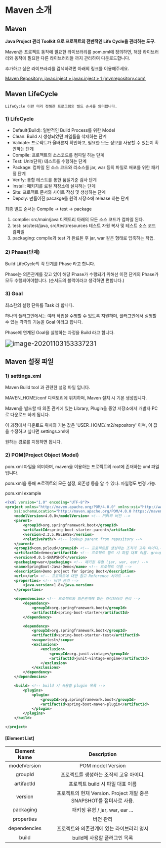 # Maven 소개

## Maven

**Java Project 관리 Toolkit 으로 프로젝트의 전반적인 Life Cycle을 관리하는 도구.**

Maven은 프로젝트 동작에 필요한 라이브러리를 pom.xml에 정의하면, 해당 라이브러리와 동작에 필요한 다른 라이브러리들 까지 관리하여 다운로드합니다.

추가하고 싶은 라이브러리를 검색하려면 아래의 링크를 이용해주세요.

[Maven Repository: javax.inject » javax.inject » 1 (mvnrepository.com)](https://mvnrepository.com/artifact/javax.inject/javax.inject/1)



## Maven LifeCycle

```
LifeCycle 이란 미리 정해진 프로그램의 빌드 순서를 의미합니다.
```



### 1) LifeCycle

- Default(Build): 일반적인 Build Process를 위한 Model
- Clean: Build 시 생성되었던 파일들을 삭제하는 단계
- Validate: 프로젝트가 올바른지 확인하고, 필요한 모든 정보를 사용할 수 있는지 확인하는 단계
- Compile: 프로젝트의 소스코드를 컴파일 하는 단계
- Test: Unit(단위) 테스트를 수행하는 단계
- Package: 컴파일 된 소스 코드와 리소스를 jar, war 등의 파일로 배포를 위한 패키징 단계
- Verify: 통합 테스트를 통한 품질기준 검사 단계
- Install: 패키지를 로컬 저장소에 설치하는 단계
- Site: 프로젝트 문서와 사이트 작성 및 생성하는 단계
- Depoly: 만들어진 pacakge를 원격 저장소에 release 하는 단계



최종 빌드 순서는 Compile -> test ->  package

1. complie: src/main/java 디렉토리 아래의 모든 소스 코드가 컴파일 된다.
2. test: src/test/java, src/test/resources 테스트 자원 복사 및 테스트 소스 코드 컴파일
3. packaging: complie과 test 가 완료된 후 jar, war 같은 형태로 압축하는 작업.



### 2) Phase(단계)

Build LifeCycle의 각 단계를 Phase 라고 합니다.

Phase는 의존관계를 갖고 있어 해당 Phase가 수행되기 위해선 이전 단계의 Phase가 모두 수행되어야합니다. (순서도의 블럭이라고 생각하면 편합니다.)



### 3) Goal

최소한의 실행 단위를 Task 라 합니다.

하나의 플러그인에서는 여러 작업을 수행할 수 있도록 지원하며, 플러그인에서 실행할 수 있는 각각의 기능을 Goal 이라고 합니다.

Phase에 연계된 Goal을 실행하는 과정을 Build 라고 합니다.



<img src="C:\Users\PCloud\AppData\Roaming\Typora\typora-user-images\image-20201103153337231.png" alt="image-20201103153337231" style="zoom:150%;" />



## Maven 설정 파일

### 1) settings.xml

Maven Build tool 과 관련한 설정 파일 입니다.

MAVEN_HOME/conf 디렉토리에 위치하며, Maven 설치 시 기본 생성입니다.

Maven을 빌드할 때 의존 관계에 있는 Library, Plugin을 중앙 저장소에서 개발자 PC로 다운로드 하게 됩니다. 

이 과정에서 다운로드 위치의 기본 값은 'USER_HOME/.m2/repository' 이며, 이 값을 수정하고 싶다면 settings.xml에 

원하는 경로를 지정하면 됩니다.



### 2) POM(Project Object Model)

pom.xml 파일을 의미하며, maven을 이용하는 프로젝트의 root에 존재하는 xml 파일입니다.

pom.xml을 통해 프로젝트의 모든 설정, 의존성 등을 알 수 있다. 파일명도 변경 가능.



pom.xml example

```xml
<?xml version="1.0" encoding="UTF-8"?>
<project xmlns="http://maven.apache.org/POM/4.0.0" xmlns:xsi="http://www.w3.org/2001/XMLSchema-instance"
	xsi:schemaLocation="http://maven.apache.org/POM/4.0.0 https://maven.apache.org/xsd/maven-4.0.0.xsd">
	<modelVersion>4.0.0</modelVersion> <!-- POM의 버전 -->
	<parent>
		<groupId>org.springframework.boot</groupId>
		<artifactId>spring-boot-starter-parent</artifactId>
		<version>2.3.5.RELEASE</version>
		<relativePath/> <!-- lookup parent from repository -->
	</parent>
	<groupId>com.pcloud</groupId> <!-- 프로젝트를 생성하는 조직의 고유 아이디.-->
	<artifactId>demo</artifactId> <!-- 프로젝트 빌드 시 파일 대표 이름. groupId 내에서 유일해야한다. -->
	<version>0.0.1-SNAPSHOT</version>
    <packaging>war</packaging> <!-- 패키징 유형 (jar, war, ear) -->
	<name>SpringBoot-Java-Demo</name> <!-- 프로젝트 이름 -->
	<description>Demo project for Spring Boot</description>
	<url></url> <!-- 프로젝트에 대한 참고 Reference 사이트 -->
	<properties> <!-- 버전 관리 -->
		<java.version>1.8</java.version>
	</properties>

	<dependencies> <!-- 프로젝트와 의존관계에 있는 라이브러리 관리 -->
		<dependency>
			<groupId>org.springframework.boot</groupId>
			<artifactId>spring-boot-starter</artifactId>
		</dependency>

		<dependency>
			<groupId>org.springframework.boot</groupId>
			<artifactId>spring-boot-starter-test</artifactId>
			<scope>test</scope>
			<exclusions>
				<exclusion>
					<groupId>org.junit.vintage</groupId>
					<artifactId>junit-vintage-engine</artifactId>
				</exclusion>
			</exclusions>
		</dependency>
	</dependencies>

	<build> <!-- build 시 사용할 plugin 목록 -->
		<plugins>
			<plugin>
				<groupId>org.springframework.boot</groupId>
				<artifactId>spring-boot-maven-plugin</artifactId>
			</plugin>
		</plugins>
	</build>

</project>

```



#### [Element List]

| Element Name |                         Description                          |
| :----------: | :----------------------------------------------------------: |
| modelVersion |                      POM model Version                       |
|   groupId    |           프로젝트를 생성하는 조직의 고유 아이디.            |
|  artifactId  |               프로젝트 build 시 파일 대표 이름               |
|   version    | 프로젝트의 현재 Version. Project 개발 중은 SNAPSHOT를 접미사로 사용. |
|  packaging   |               패키징 유형 / jar, war, ear ...                |
|  properties  |                          버전 관리                           |
| dependencies |          프로젝트와 의존관계에 있는 라이브러리 명시          |
|    build     |                 build에 사용할 플러그인 목록                 |

